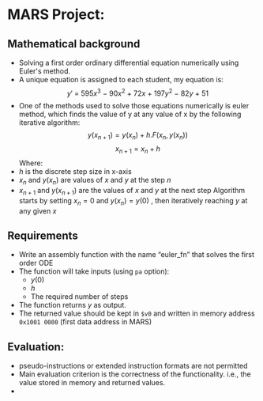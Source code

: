 # MARS Project:
## Mathematical background
- Solving a first order ordinary differential equation numerically using Euler's method.
- A unique equation is assigned to each student, my equation is:
$$y'\ =\ 595x^3\ -\ 90x^2\ +\ 72x\ +\ 197y^2\ -\ 82y\ +\ 51$$
- One of the methods used to solve those equations numerically is euler method, which finds the value of y at any value of x by the following iterative algorithm:
$$y(x_{n+1}) = y(x_n)+h.F(x_n,y(x_n))$$
$$x_{n+1} = x_n +h$$
Where:
- $h$ is the discrete step size in x-axis
- $x_n$ and $y(x_n)$ are values of $x$ and $y$ at the step $n$
- $x_{n+1}$ and $y(x_{n+1})$ are the values of $x$ and $y$ at the next step
Algorithm starts by setting $x_n = 0$ and $y(x_n) = y(0)$ , then iteratively reaching $y$ at any given $x$ 
## Requirements
- Write an assembly function with the name “euler_fn” that solves the first order ODE
- The function will take inputs (using `pa` option):
    - $y(0)$
    - $h$
    - The required number of steps 
-  The function returns $y$ as output.
- The returned value should be kept in `$v0` and written in memory address `0x1001 0000` (first data address in MARS)

## Evaluation:
- pseudo-instructions or extended instruction formats are not permitted 
-  Main evaluation criterion is the correctness of the functionality. i.e., the value stored in memory and returned values.
- 